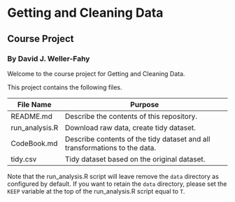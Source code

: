 # Getting and Cleaning Data

## Course Project

### By David J. Weller-Fahy

Welcome to the course project for Getting and Cleaning Data.

This project contains the following files.

| File Name      | Purpose                                                                    |
| ---------      | -------                                                                    |
| README.md      | Describe the contents of this repository.                                  |
| run_analysis.R | Download raw data, create tidy dataset.                                    |
| CodeBook.md    | Describe contents of the tidy dataset and all transformations to the data. |
| tidy.csv       | Tidy dataset based on the original dataset.                                |

Note that the run_analysis.R script will leave remove the `data` directory as configured by default.  If you want to retain the `data` directory, please set the `KEEP` variable at the top of the run_analysis.R script equal to `T`.
